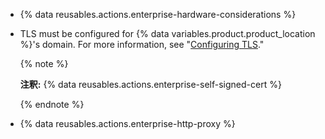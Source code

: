 * {% data reusables.actions.enterprise-hardware-considerations %}
* TLS must be configured for {% data variables.product.product_location %}'s domain. For more information, see "[Configuring TLS](/admin/configuration/configuring-tls)."

  {% note %}

  **注釈:** {% data reusables.actions.enterprise-self-signed-cert %}

  {% endnote %}
* {% data reusables.actions.enterprise-http-proxy %}
